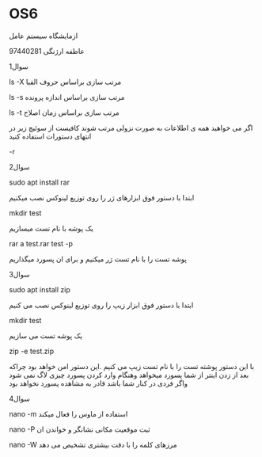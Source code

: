 # OS6

ازمایشگاه سیستم عامل

عاطفه ارژنگی 97440281

سوال1

ls -X      مرتب سازی براساس حروف الفبا

ls -s    مرتب سازی براساس اندازه  پرونده

ls -t     مرتب سازی براساس زمان اصلاح 

اگر می خواهید همه ی اطلاعات به صورت نزولی مرتب شوند کافیست از سوئیچ زیر در انتهای دستورات استفاده کنید 

-r

سوال2

sudo apt install rar 

ابتدا با دستور فوق ابزارهای رَر را روی توزیع لینوکس نصب میکنیم

mkdir test

یک پوشه با نام تست میسازیم

rar a test.rar test -p

پوشه تست را با نام تست رَر میکنیم و برای ان پسورد میگذاریم


سوال3

sudo apt install zip 

ابتدا با دستور فوق ابزار زیپ را روی توزیع لینوکس نصب می کنیم

mkdir test

یک پوشه تست می سازیم 

zip -e test.zip 

با این دستور پوشته تست را با نام تست زیپ می کنیم .این دستور امن خواهد بود چراکه بعد از زدن اینتر از شما پسورد میخواهد وهنگام وارد کردن پسورد چیزی لاگ نمی شود واگر فردی در کنار شما باشد قادر به مشاهده پسورد نخواهد بود

سوال4

nano -m     استفاده از ماوس را فعال میکند

nano -P      ثبت موقعیت مکانی نشانگر و خواندن ان 

nano -W     مرزهای کلمه را با دقت بیشتری تشخیص می دهد 
